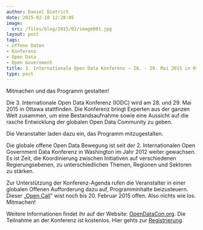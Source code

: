 ```yaml
---
author: Daniel Dietrich
date: 2015-02-18 12:28:05
image:
  src: /files/blog/2015/02/image001.jpg
layout: post
tags:
- offene Daten
- Konferenz
- Open Data
- Open Government
title: 3. Internationale Open Data Konferenz – 28. - 29. Mai 2015 in Ottawa, Kanada
type: post
---
```

Mitmachen und das Programm gestalten!

Die 3. Internationale Open Data Konferenz (IODC) wird am 28. und 29. Mai 2015 in Ottawa stattfinden. Die Konferenz bringt Experten aus der ganzen Welt zusammen, um eine Bestandsaufnahme sowie eine Aussicht auf die rasche Entwicklung der globalen Open Data Community zu geben.

Die Veranstalter laden dazu ein, das Programm mitzugestalten.

Die globale offene Open Data Bewegung ist seit der 2. Internationalen Open Government Data Konferenz in Washington im Jahr 2012 weiter gewachsen. Es ist Zeit, die Koordinierung zwischen Initiativen auf verschiedenen Regierungsebenen, zu unterschiedlichen Themen, Regionen und Sektoren zu stärken.

Zur Unterstützung der Konferenz-Agenda rufen die Veranstalter in einer globalen Offenen Aufforderung dazu auf, Programminhalte beizusteuern. Dieser „[Open Call](http://opendatacon.org/call-for-proposals/)“ wist noch bis 20. Februar 2015 offen. Also nichts wie los. Mitmachen! 

Weitere Informationen findet ihr auf der Website: [OpenDataCon.org](http://opendatacon.org/). Die Teilnahme an der Konferenz ist kostenlos. Hier gehts zur [Registrierung](https://ers.snapuptickets.com/ers/online-registration-conference-form.cfm?event=1204&RegType=2).